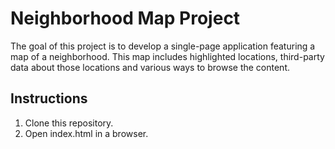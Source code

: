 # Neighborhood Map Project

The goal of this project is to develop a single-page application featuring a map of a neighborhood. This map includes highlighted locations, third-party data about those locations and various ways to browse the content.

## Instructions

1. Clone this repository.
1. Open index.html in a browser.
